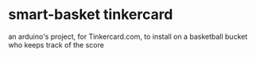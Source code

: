 # smart-basket tinkercard
an arduino's project, for Tinkercard.com, to install on a basketball bucket who keeps track of the score
